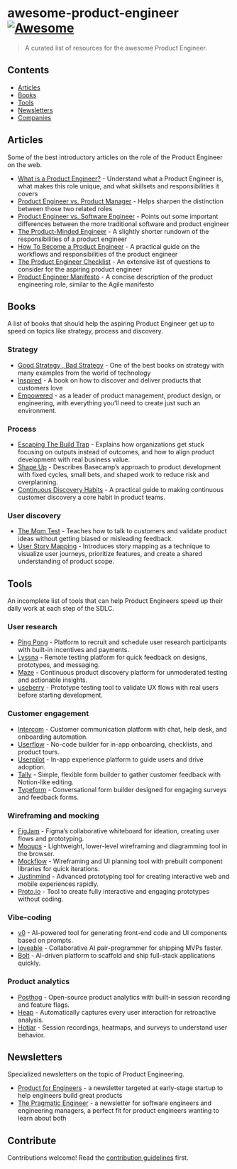 # awesome-product-engineer [![Awesome](https://awesome.re/badge.svg)](https://awesome.re)

> A curated list of resources for the awesome Product Engineer.

## Contents

- [Articles](#articles)
- [Books](#books)
- [Tools](#tools)
- [Newsletters](#newsletters)
- [Companies](#companies)

## Articles

Some of the best introductory articles on the role of the Product Engineer on the web.

- [What is a Product Engineer?](https://posthog.com/blog/what-is-a-product-engineer) - Understand what a Product Engineer is, what makes this role unique, and what skillsets and responsibilities it covers
- [Product Engineer vs. Product Manager](https://posthog.com/blog/product-engineer-vs-product-manager) - Helps sharpen the distinction between those two related roles
- [Product Engineer vs. Software Engineer](https://posthog.com/blog/product-engineer-vs-software-engineer) - Points out some important differences between the more traditional software and product engineer
- [The Product-Minded Engineer](https://blog.pragmaticengineer.com/the-product-minded-engineer/) - A slightly shorter rundown of the responsibilities of a product engineer
- [How To Become a Product Engineer](https://hybridhacker.email/p/how-to-become-a-product-engineer) - A practical guide on the workflows and responsibilities of the product engineer
- [The Product Engineer Checklist](https://dev.to/epilot/the-product-engineer-checklist-469d) - An extensive list of questions to consider for the aspiring product engineer
- [Product Engineer Manifesto](https://productengineer.org/) - A concise description of the product engineering role, similar to the Agile manifesto

## Books

A list of books that should help the aspiring Product Engineer get up to speed on topics like strategy, process and discovery.

### Strategy

- [Good Strategy , Bad Strategy]() - One of the best books on strategy with many examples from the world of technology
- [Inspired](https://www.svpg.com/books/inspired-how-to-create-tech-products-customers-love-2nd-edition/) - A book on how to discover and deliver products that customers love
- [Empowered]() - as a leader of product management, product design, or engineering, with everything you’ll need to create just such an environment.

### Process

- [Escaping The Build Trap](https://melissaperri.com/book) - Explains how organizations get stuck focusing on outputs instead of outcomes, and how to align product development with real business value.
- [Shape Up](https://basecamp.com/shapeup) - Describes Basecamp’s approach to product development with fixed cycles, small bets, and shaped work to reduce risk and overplanning.
- [Continuous Discovery Habits](https://www.amazon.com/Continuous-Discovery-Habits-Discover-Products/dp/1736633309) - A practical guide to making continuous customer discovery a core habit in product teams.

### User discovery

- [The Mom Test](https://www.momtestbook.com/) - Teaches how to talk to customers and validate product ideas without getting biased or misleading feedback.
- [User Story Mapping](https://www.amazon.com/User-Story-Mapping-Discover-Product/dp/1491904909/) - Introduces story mapping as a technique to visualize user journeys, prioritize features, and create a shared understanding of product scope.

## Tools

An incomplete list of tools that can help Product Engineers speed up their daily work at each step of the SDLC.

### User research

- [Ping Pong](https://www.hellopingpong.com/) - Platform to recruit and schedule user research participants with built-in incentives and payments.
- [Lyssna](https://www.lyssna.com/) - Remote testing platform for quick feedback on designs, prototypes, and messaging.
- [Maze](https://maze.co/) - Continuous product discovery platform for unmoderated testing and actionable insights.
- [useberry](https://www.useberry.com/) - Prototype testing tool to validate UX flows with real users before starting development.

### Customer engagement

- [Intercom](https://www.intercom.com/) - Customer communication platform with chat, help desk, and onboarding automation.
- [Userflow](https://www.userflow.com/) - No-code builder for in-app onboarding, checklists, and product tours.
- [Userpilot](https://userpilot.com/) - In-app experience platform to guide users and drive adoption.
- [Tally](https://tally.so/) - Simple, flexible form builder to gather customer feedback with Notion-like editing.
- [Typeform](https://www.typeform.com/) - Conversational form builder designed for engaging surveys and feedback forms.

### Wireframing and mocking

- [FigJam](https://www.figma.com/figjam/) - Figma’s collaborative whiteboard for ideation, creating user flows and prototyping.
- [Moqups](https://moqups.com/) - Lightweight, lower-level wireframing and diagramming tool in the browser.
- [Mockflow](https://www.mockflow.com/) - Wireframing and UI planning tool with prebuilt component libraries for quick iterations.
- [Justinmind](https://www.justinmind.com/) - Advanced prototyping tool for creating interactive web and mobile experiences rapidly.
- [Proto.io](https://www.proto.io/) - Tool to create fully interactive and engaging prototypes without coding.

### Vibe-coding

- [v0](https://v0.app/) - AI-powered tool for generating front-end code and UI components based on prompts.
- [loveable](https://lovable.dev/) - Collaborative AI pair-programmer for shipping MVPs faster.
- [Bolt](https://bolt.new/) - AI-driven platform to scaffold and ship full-stack applications quickly.

### Product analytics

- [Posthog](https://posthog.com/) - Open-source product analytics with built-in session recording and feature flags.
- [Heap](https://www.heap.io/) - Automatically captures every user interaction for retroactive analysis.
- [Hotjar](https://www.hotjar.com/) - Session recordings, heatmaps, and surveys to understand user behavior.

## Newsletters

Specialized newsletters on the topic of Product Engineering.

- [Product for Engineers](https://newsletter.posthog.com/) - a newsletter targeted at early-stage startup to help engineers build great products
- [The Pragmatic Engineer](https://newsletter.pragmaticengineer.com/) - a newsletter for software engineers and engineering managers, a perfect fit for product engineers wanting to learn about both

## Contribute

Contributions welcome! Read the [contribution guidelines](contributing.md) first.
